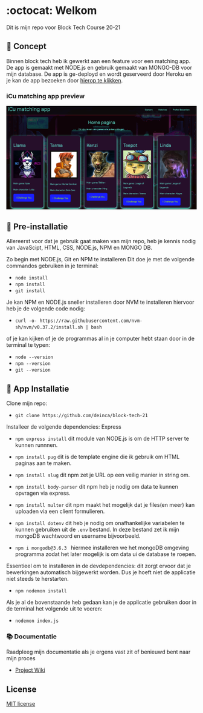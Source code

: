 # :octocat: Welkom 
Dit is mijn repo voor Block Tech Course 20-21

## :space_invader: Concept
Binnen block tech heb ik gewerkt aan een feature voor een matching app. De app is gemaakt met NODE.js en gebruik gemaakt van MONGO-DB voor mijn database. De app is ge-deployd en wordt geserveerd door Heroku en je kan de app bezoeken door [hierop te klikken](https://icu-app.herokuapp.com/).

### iCu matching app preview 
![app-screenshot-versie-1](https://raw.githubusercontent.com/deinca/block-tech-21/main/assets/app-preview-imgs/app-ss-v1.png)

## :wrench: Pre-installatie   
Allereerst voor dat je gebruik gaat maken van mijn repo, heb je kennis nodig van JavaScipt, HTML, CSS, NODE.js, NPM en MONGO DB.

Zo begin met NODE.js, Git en NPM te installeren
Dit doe je met de volgende commandos gebruiken in je terminal:
* `node install`
* `npm install`
* `git install`

Je kan NPM en NODE.js sneller installeren door NVM te installeren hiervoor heb je de volgende code nodig:
* `curl -o- https://raw.githubusercontent.com/nvm-sh/nvm/v0.37.2/install.sh | bash` 

of je kan kijken of je de programmas al in je computer hebt staan door in de terminal te typen:
* `node --version`
* `npm --version`
* `git --version`


## :hammer: App Installatie
Clone mijn repo:
* `git clone https://github.com/deinca/block-tech-21`

Installeer de volgende dependencies:
Express
* `npm express install` dit module van NODE.js is om de HTTP server te kunnen runnnen.

* `npm install pug` dit is de template engine die ik gebruik om HTML paginas aan te maken.

* `npm install slug` dit npm zet je URL op een veilig manier in string om.

* `npm install body-parser` dit npm heb je nodig om data te kunnen opvragen via express.

* `npm install multer` dit npm maakt het mogelijk dat je files(en meer) kan uploaden via een client formulieren.

* `npm install dotenv` dit heb je nodig om onafhankelijke variabelen te kunnen gebruiken uit de `.env` bestand. In deze bestand zet ik mijn mongoDB wachtwoord en username bijvoorbeeld.

* `npm i mongodb@3.6.3 ` hiermee installeren we het mongoDB omgeving programma zodat het later mogelijk is om data ui de database te roepen.

Essentieel om te installeren in de devdependencies:
dit zorgt ervoor dat je bewerkingen automatisch bijgewerkt worden. Dus je hoeft niet de applicatie niet steeds te herstarten.
* `npm nodemon install`

Als je al de bovenstaande heb gedaan kan je de applicatie gebruiken door in de terminal het volgende uit te voeren:
* `nodemon index.js` 

### :books: Documentatie
Raadpleeg mijn documentatie als je ergens vast zit of benieuwd bent naar mijn proces

* [Project Wiki](https://github.com/deinca/block-tech-21/wiki)

## License 
[MIT license](https://github.com/deinca/block-tech-21/blob/main/LICENSE)